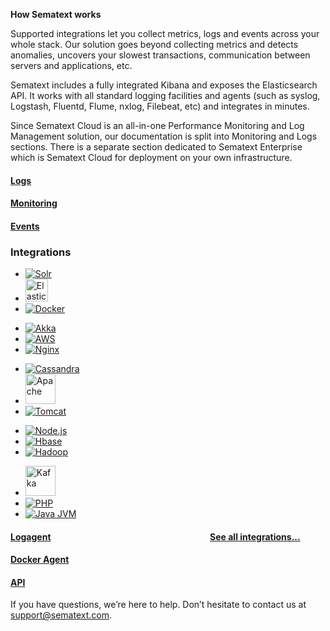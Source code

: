 

**How Sematext works**

Supported integrations let you collect metrics, logs and events across your whole stack. Our solution goes beyond collecting metrics and detects anomalies, uncovers your slowest transactions, communication between servers and applications, etc.

Sematext includes a fully integrated Kibana and exposes the Elasticsearch API. It works with all standard logging facilities and agents (such as syslog, Logstash, Fluentd, Flume, nxlog, Filebeat, etc) and integrates in minutes.

Since Sematext Cloud is an all-in-one Performance Monitoring and Log Management solution, our documentation is split into Monitoring and Logs sections. There is a separate section dedicated to Sematext Enterprise which is Sematext Cloud for deployment on your own infrastructure.


<div class="mdl-grid">
	<div class="mdl-cell mdl-cell--4-col">
		<a href="/docs/logs/">
			<div class="demo-card-event mdl-card mdl-shadow--2dp logs-card">
				<div class="mdl-card__title mdl-card--expand">
					<h4>
						Logs
					</h4>
				</div>
			</div>
		</a>
	</div>
	<div class="mdl-cell mdl-cell--4-col">
		<a href="/docs/monitoring/">
			<div class="demo-card-event mdl-card mdl-shadow--2dp monitoring-card">
				<div class="mdl-card__title mdl-card--expand">
					<h4>
						Monitoring
					</h4>
				</div>
			</div>
		</a>
	</div>
	<div class="mdl-cell mdl-cell--4-col">
		<a href="/docs/events/">
			<div class="demo-card-event mdl-card mdl-shadow--2dp events-card">
				<div class="mdl-card__title mdl-card--expand">
					<h4>
						Events
					</h4>
				</div>
			</div>
		</a>
	</div>
</div>
<div class="mdl-grid">
	<div class="mdl-cell mdl-cell--12-col">
	<h3>
					Integrations
				</h3>
		<div class="demo-card-event mdl-card mdl-shadow--2dp">
			<div class="mdl-card__title mdl-card--expand">
				<ul class="demo-list-icon mdl-list integrations-card-list">
					<li class="mdl-list__item">
						<span class="mdl-list__item-primary-content">
							<a href="/docs/integration/solr/">
								<img src="/docs/images/integrations/solr.svg" alt="Solr" title="Apache Solr">
							</a>
						</span>
					</li>
					<li class="mdl-list__item">
						<span class="mdl-list__item-primary-content">
							<a href="/docs/integration/elasticsearch/">
								<img src="/docs/images/integrations/elasticsearch.svg" style="width:36px; height:36px;" alt="Elasticsearch" title="Elasticsearch">
							</a>
						</span>
					</li>
					<li class="mdl-list__item">
						<span class="mdl-list__item-primary-content">
							<a href="/docs/integration/docker/">
								<img src="/docs/images/integrations/docker.svg" alt="Docker" title="Docker">
							</a>
						</span>
					</li>
				</ul>
				<ul class="demo-list-icon mdl-list integrations-card-list">
					<li class="mdl-list__item">
						<span class="mdl-list__item-primary-content">
							<a href="/docs/integration/akka/">
								<img src="/docs/images/integrations/akka.svg" alt="Akka" title="Akka">
							</a>
						</span>
					</li>
					<li class="mdl-list__item">
						<span class="mdl-list__item-primary-content">
							<a href="/docs/integration/aws/">
								<img src="/docs/images/integrations/aws.svg" alt="AWS" style="min-width: 72px;" title="AWS - Amazon Web Services">
							</a>
						</span>
					</li>
					<li class="mdl-list__item">
						<span class="mdl-list__item-primary-content">
							<a href="/docs/integration/nginx/">
								<img src="/docs/images/integrations/nginx.svg" alt="Nginx" title="Nginx">
							</a>
						</span>
					</li>
				</ul>
				<ul class="demo-list-icon mdl-list integrations-card-list">
					<li class="mdl-list__item">
						<span class="mdl-list__item-primary-content">
							<a href="/docs/integration/cassandra/">
								<img src="/docs/images/integrations/cassandra.svg" alt="Cassandra" title="Cassandra">
							</a>
						</span>
					</li>
					<li class="mdl-list__item">
						<span class="mdl-list__item-primary-content">
							<a href="/docs/integration/apache/">
								<img src="/docs/images/integrations/apache.svg" alt="Apache" title="Apache" style="height: 48px;">
							</a>
						</span>
					</li>
					<li class="mdl-list__item">
						<span class="mdl-list__item-primary-content">
							<a href="/docs/integration/tomcat/">
								<img src="/docs/images/integrations/tomcat.svg" alt="Tomcat" title="Tomcat">
							</a>
						</span>
					</li>
				</ul>
				<ul class="demo-list-icon mdl-list integrations-card-list">
					<li class="mdl-list__item">
						<span class="mdl-list__item-primary-content">
							<a href="/docs/integration/node.js/">
								<img src="/docs/images/integrations/nodejs-icon.svg" alt="Node.js" title="Node.js">
							</a>
						</span>
					</li>
					<li class="mdl-list__item">
						<span class="mdl-list__item-primary-content">
							<a href="/docs/integration/hbase/">
								<img src="/docs/images/integrations/hbase.svg" alt="Hbase" title="Hbase">
							</a>
						</span>
					</li>
					<li class="mdl-list__item">
						<span class="mdl-list__item-primary-content">
							<a href="/docs/integration/hadoop/">
								<img src="/docs/images/integrations/hadoop.svg" alt="Hadoop" title="Hadoop">
							</a>
						</span>
					</li>
				</ul>
				<ul class="demo-list-icon mdl-list integrations-card-list">
						<li class="mdl-list__item">
							<span class="mdl-list__item-primary-content">
								<a href="/docs/integration/kafka/">
									<img src="/docs/images/integrations/kafka.svg" alt="Kafka" style="height: 48px;" title="Kafka">
								</a>
							</span>
						</li>
						<li class="mdl-list__item">
							<span class="mdl-list__item-primary-content">
								<a href="/docs/integration/php/">
									<img src="/docs/images/integrations/php.svg" alt="PHP" title="PHP">
								</a>
							</span>
						</li>
						<li class="mdl-list__item">
							<span class="mdl-list__item-primary-content">
								<a href="/docs/integration/jvm/">
									<img src="/docs/images/integrations/java.svg" alt="Java JVM" title="Java JVM">
								</a>
							</span>
						</li>
					</ul>
			</div>
			<h4>
					<a href="/docs/integration/" style="padding-right:8%; float:right;">See all integrations...</a>
				</h4>
		</div>
	</div>
</div>
<div class="mdl-grid">
    <div class="mdl-cell mdl-cell--4-col">
      <a href="/docs/logagent/">
        <div class="demo-card-event mdl-card mdl-shadow--2dp logagent-card">
          <div class="mdl-card__title mdl-card--expand">
            <h4>
              Logagent
            </h4>
          </div>
        </div>
      </a>
    </div>
    <div class="mdl-cell mdl-cell--4-col">
      <a href="/docs/sematext-docker-agent/">
        <div class="demo-card-event mdl-card mdl-shadow--2dp docker-card">
          <div class="mdl-card__title mdl-card--expand">
            <h4>
              Docker Agent
            </h4>
          </div>
        </div>
      </a>
    </div>
    <div class="mdl-cell mdl-cell--4-col">
      <a href="/docs/api/">
        <div class="demo-card-event mdl-card mdl-shadow--2dp kubernetes-card">
          <div class="mdl-card__title mdl-card--expand">
            <h4>
              API
            </h4>
          </div>
        </div>
      </a>
    </div>
  </div>

If you have questions, we’re here to help. Don’t hesitate to contact us at [support@sematext.com](mailto:support@sematext.com).


<!-- Comment out outdated video / reuse code for video embeds
<div class="video_container">
<iframe class="video" src="https://www.youtube.com/embed/fY-j6g_oTmA" frameborder="0" allowfullscreen=""></iframe>
</div>
-->

